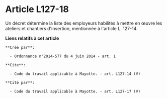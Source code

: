 # Article L127-18

Un décret détermine la liste des employeurs habilités à mettre en œuvre les ateliers et chantiers d'insertion, mentionnée à
l'article L. 127-14.

**Liens relatifs à cet article**

	**Créé par**:

	  - Ordonnance n°2014-577 du 4 juin 2014 - art. 1

	**Cite**:

	  - Code du travail applicable à Mayotte. - art. L127-14 (V)

	**Cité par**:

	  - Code du travail applicable à Mayotte. - art. L127-17 (V)
